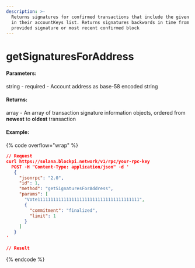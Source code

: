 ```yaml
---
description: >-
  Returns signatures for confirmed transactions that include the given address
  in their accountKeys list. Returns signatures backwards in time from the
  provided signature or most recent confirmed block
---
```


# getSignaturesForAddress

#### **Parameters:**

string - required - Account address as base-58 encoded string

#### **Returns:**

array - An array of transaction signature information objects, ordered from **newest** to **oldest** transaction

#### Example:

{% code overflow="wrap" %}
```json
// Request
curl https://solana.blockpi.network/v1/rpc/your-rpc-key
  POST -H "Content-Type: application/json" -d ' 
   {
     "jsonrpc": "2.0",
     "id": 1,
     "method": "getSignaturesForAddress",
     "params": [
       "Vote111111111111111111111111111111111111111",
       {
         "commitment": "finalized",
         "limit": 1
       }
     ]
   }
'

// Result

```
{% endcode %}
